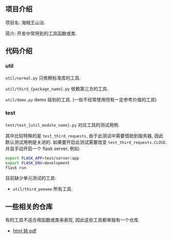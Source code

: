 ## 项目介绍

项目名: 海贼王山治.

简介: 开发中常用到的工具函数或类.

## 代码介绍

### util

`util/normal.py` 只依赖标准库的工具.

`util/third_{package_name}.py` 依赖第三方的工具.

`util/demo.py` demo 级别的工具. (一些不经常使用但有一定参考价值的工具)

### test

`test/test_{util_module_name}.py` 对应工具的测试用例.

其中比较特殊的是 `test_third_requests`, 由于此测试中需要借助到服务器, 因此
默认测试用例是关闭的. 如果要开启此测试需要改变 `test_third_requests.CLOSE`.
并且手动开启一个 flask server. 例如:

```bash
export FLASK_APP=test/server:app
export FLASK_ENV=development
flask run
```

目前缺少单元测试的工具:

  - `util/third_peewee` 所有工具.

## 一些相关的仓库

有的工具不适合用函数或类来表现, 因此这些工具都单独有一个仓库.

- [html 转 pdf](https://github.com/dyq666/sanji_pdf)
